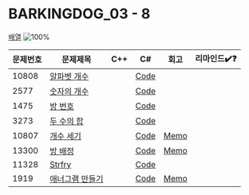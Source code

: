 # BARKINGDOG_03 - 8

[배열](https://github.com/encrypted-def/basic-algo-lecture/blob/master/workbook/0x03.md)
![100%](https://progress-bar.xyz/8/?scale=8&title=progress&width=500&color=babaca&suffix=/8)

| 문제번호 | 문제제목                               | C++ | C#  | 회고 | 리마인드✔️❓ |
| -------- | -------------------------------------- | --- | --- | ---- | ------------ |
| 10808    | [알파벳 개수](https://boj.kr/10808)    |     | [Code](../Baekjoon/Bronze/10808.cs) |      |              |
| 2577     | [숫자의 개수](https://boj.kr/2577)     |   | [Code](../Baekjoon/Bronze/2577.cs) |   |              |
| 1475     | [방 번호](https://boj.kr/1475)         |     | [Code](../Baekjoon/Silver/1475.cs) |      |              |
| 3273     | [두 수의 합](https://boj.kr/3273)      |     | [Code](../Baekjoon/Silver/3273.cs) |      |              |
| 10807    | [개수 세기](https://boj.kr/10807)      |   | [Code](../Baekjoon/Bronze/10807.cs) | [Memo](../Baekjoon/Bronze/10807.md) |              |
| 13300    | [방 배정](https://boj.kr/13300)        |     | [Code](../Baekjoon/Bronze/13300.cs) | [Memo](../Baekjoon/Bronze/13300.md) |              |
| 11328    | [Strfry](https://boj.kr/11328)         |     | [Code](../Baekjoon/Bronze/11328.cs) |      |              |
| 1919     | [애너그램 만들기](https://boj.kr/1919) |     | [Code](../Baekjoon/Bronze/1919.cs) | [Memo](../Baekjoon/Bronze/1919.md) |              |
